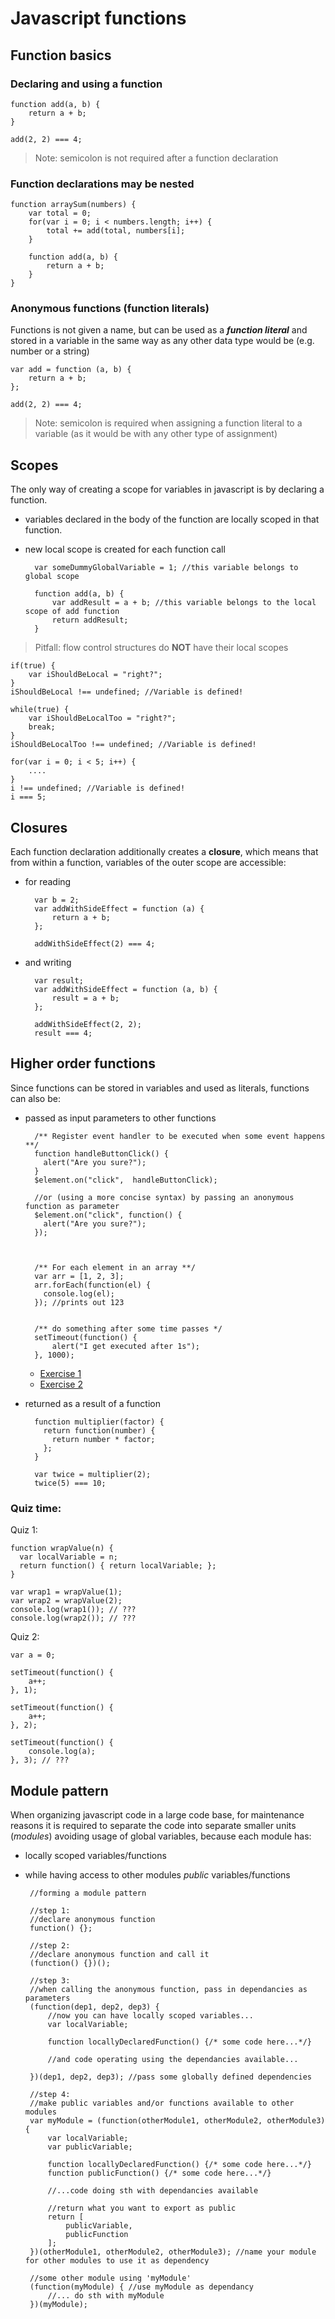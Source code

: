 # Javascript functions

## Function basics
### Declaring and using a function

	function add(a, b) {
		return a + b;
	}

	add(2, 2) === 4;

> Note: semicolon is not required after a function declaration

### Function declarations may be nested

	function arraySum(numbers) {
		var total = 0;
		for(var i = 0; i < numbers.length; i++) {
			total += add(total, numbers[i];
		}
	
		function add(a, b) {
			return a + b;
		}
	}


### Anonymous functions (function literals)
Functions is not given a name, but can be used as a ***function literal*** and stored in a variable in the same way as any other data type would be (e.g. number or a string)

	var add = function (a, b) {
		return a + b;
	};
	
	add(2, 2) === 4;

> Note: semicolon is required when assigning a function literal to a variable (as it would be with any other type of assignment)

## Scopes
The only way of creating a scope for variables in javascript is by declaring a function.

- variables declared in the body of the function are locally scoped in that function.
- new local scope is created for each function call
		
		var someDummyGlobalVariable = 1; //this variable belongs to global scope
		
		function add(a, b) {
			var addResult = a + b; //this variable belongs to the local scope of add function
			return addResult;
		}

> Pitfall: flow control structures do **NOT** have their local scopes
> 
	if(true) {
		var iShouldBeLocal = "right?";
	}
	iShouldBeLocal !== undefined; //Variable is defined!
>
	while(true) {
		var iShouldBeLocalToo = "right?";
	 	break;
	}
	iShouldBeLocalToo !== undefined; //Variable is defined!
>
	for(var i = 0; i < 5; i++) {
	 	....
	}	 
	i !== undefined; //Variable is defined!
	i === 5;
>


## Closures
Each function declaration additionally creates a **closure**, which means that from within a function, variables of the outer scope are accessible:

- for reading

		var b = 2;
		var addWithSideEffect = function (a) {
			return a + b;
		};
		
		addWithSideEffect(2) === 4;

- and writing

		var result;
		var addWithSideEffect = function (a, b) {
			result = a + b;
		};

		addWithSideEffect(2, 2);
		result === 4;


## Higher order functions
Since functions can be stored in variables and used as literals, functions can also be:

- passed as input parameters to other functions

		/** Register event handler to be executed when some event happens **/
		function handleButtonClick() {
		  alert("Are you sure?");
		}
		$element.on("click",  handleButtonClick);
		
		//or (using a more concise syntax) by passing an anonymous function as parameter
		$element.on("click", function() {
		  alert("Are you sure?");
		});



		/** For each element in an array **/
		var arr = [1, 2, 3];
		arr.forEach(function(el) {
		  console.log(el);
		}); //prints out 123


		/** do something after some time passes */
		setTimeout(function() {
			alert("I get executed after 1s");
		}, 1000);

	- [Exercise 1](../tasks/index.html#1)
	- [Exercise 2](../tasks/index.html#2)


- returned as a result of a function

		function multiplier(factor) {
		  return function(number) {
		    return number * factor;
		  };
		}
		
		var twice = multiplier(2);
		twice(5) === 10;


### Quiz time:
Quiz 1:

	function wrapValue(n) {
	  var localVariable = n;
	  return function() { return localVariable; };
	}
	
	var wrap1 = wrapValue(1);
	var wrap2 = wrapValue(2);
	console.log(wrap1()); // ???
	console.log(wrap2()); // ???
Quiz 2:

	var a = 0;
	
	setTimeout(function() {
		a++;
	}, 1);
	
	setTimeout(function() {
		a++;
	}, 2);
	
	setTimeout(function() {
		console.log(a);
	}, 3); // ???

## Module pattern
When organizing javascript code in a large code base, for maintenance reasons it is required to separate the code into separate smaller units (*modules*) avoiding usage of global variables, because each module has:

-  locally scoped variables/functions
-  while having access to other modules *public* variables/functions

		//forming a module pattern

		//step 1:
		//declare anonymous function
		function() {}; 
		
		//step 2:
		//declare anonymous function and call it
		(function() {})(); 
		
		//step 3: 
		//when calling the anonymous function, pass in dependancies as parameters
		(function(dep1, dep2, dep3) {
			//now you can have locally scoped variables...
			var localVariable;
			
			function locallyDeclaredFunction() {/* some code here...*/}
			
			//and code operating using the dependancies available...
			
		})(dep1, dep2, dep3); //pass some globally defined dependencies
		
		//step 4:
		//make public variables and/or functions available to other modules
		var myModule = (function(otherModule1, otherModule2, otherModule3) {
		    var localVariable;
			var publicVariable;
			
			function locallyDeclaredFunction() {/* some code here...*/}
			function publicFunction() {/* some code here...*/}
			
			//...code doing sth with dependancies available
			
			//return what you want to export as public
			return [
				publicVariable,
				publicFunction
			];
		})(otherModule1, otherModule2, otherModule3); //name your module for other modules to use it as dependency
	
		//some other module using 'myModule'
		(function(myModule) { //use myModule as dependancy
		    //... do sth with myModule
		})(myModule);

